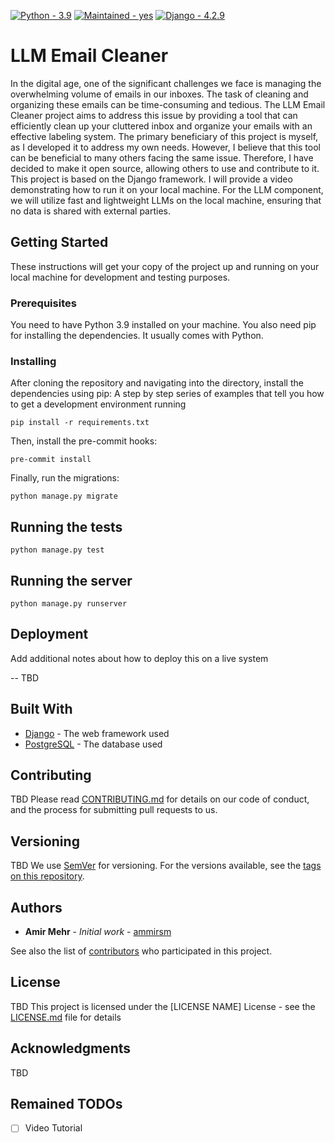 [![Python - 3.9](https://img.shields.io/badge/Python-3.9-blue)](https://www.python.org/downloads/release/python-390/ "Python 3.9")
[![Maintained - yes](https://img.shields.io/badge/Maintained-Yes-green)](https://github.com/0xbow-io/asp-admin-dashboard "The Repository is well Maintained.")
[![Django - 4.2.9](https://img.shields.io/badge/Django-4.2.9-blue)](https://www.djangoproject.com/download/ "Django 4.2.9")


# LLM Email Cleaner

In the digital age, one of the significant challenges we face is managing the overwhelming volume of emails in our inboxes. The task of cleaning and organizing these emails can be time-consuming and tedious. The LLM Email Cleaner project aims to address this issue by providing a tool that can efficiently clean up your cluttered inbox and organize your emails with an effective labeling system.  The primary beneficiary of this project is myself, as I developed it to address my own needs. However, I believe that this tool can be beneficial to many others facing the same issue. Therefore, I have decided to make it open source, allowing others to use and contribute to it.  This project is based on the Django framework. I will provide a video demonstrating how to run it on your local machine. For the LLM component, we will utilize fast and lightweight LLMs on the local machine, ensuring that no data is shared with external parties.
## Getting Started

These instructions will get your copy of the project up and running on your local machine for development and testing purposes.


### Prerequisites

You need to have Python 3.9 installed on your machine. You also need pip for installing the dependencies. It usually comes with Python.

### Installing

After cloning the repository and navigating into the directory, install the dependencies using pip:
A step by step series of examples that tell you how to get a development environment running

```
pip install -r requirements.txt
```

Then, install the pre-commit hooks:

```
pre-commit install
```

Finally, run the migrations:

```
python manage.py migrate
```

## Running the tests

```
python manage.py test
```


## Running the server

```
python manage.py runserver
```

## Deployment

Add additional notes about how to deploy this on a live system

-- TBD

## Built With

* [Django](https://www.djangoproject.com/) - The web framework used
* [PostgreSQL](https://www.postgresql.org/) - The database used

## Contributing

TBD
Please read [CONTRIBUTING.md](CONTRIBUTING.md) for details on our code of conduct, and the process for submitting pull requests to us.

## Versioning

TBD
We use [SemVer](http://semver.org/) for versioning. For the versions available, see the [tags on this repository](https://github.com/your/project/tags).

## Authors

* **Amir Mehr** - *Initial work* - [ammirsm](https://github.com/ammirsm)

See also the list of [contributors](https://github.com/ammirsm/llm-email-cleaner/contributors) who participated in this project.

## License

TBD
This project is licensed under the [LICENSE NAME] License - see the [LICENSE.md](LICENSE.md) file for details

## Acknowledgments

TBD


## Remained TODOs

- [ ] Video Tutorial
